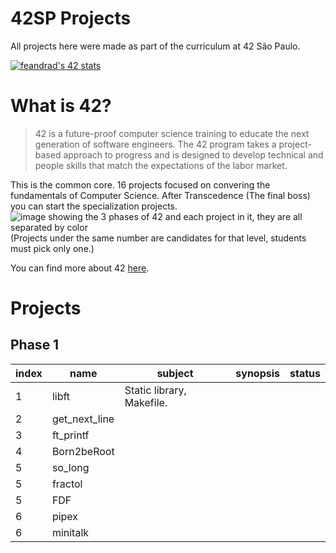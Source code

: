 # 42SP Projects

All projects here were made as part of the curriculum at 42 São Paulo.

[![feandrad's 42 stats](https://badge42.vercel.app/api/v2/cleez1kv800300fl6uzan38ao/stats?cursusId=21&coalitionId=undefined)](https://github.com/JaeSeoKim/badge42)

# What is 42?

> 42 is a future-proof computer science training to educate the next generation of software engineers.
The 42 program takes a project-based approach to progress and is designed to develop technical and 
people skills that match the expectations of the labor market.

This is the common core. 16 projects focused on convering the fundamentals of Computer Science. After Transcedence (The final boss) you can start the specialization projects.
![image showing the 3 phases of 42 and each project in it, they are all separated by color](https://user-images.githubusercontent.com/49699403/146021410-fdd95ceb-d3ce-436c-ba6f-c836d0d1a922.png)
(Projects under the same number are candidates for that level, students must pick only one.)

You can find more about 42 [here](https://42.fr/en/homepage/).

# Projects

## Phase 1

index | name | subject | synopsis | status
----- | ---- | ------- | -------- | ------
1 | libft | Static library, Makefile. | 
2 | get_next_line | 
3 | ft_printf | 
4 | Born2beRoot | 
5 | so_long |
5 | fractol |
5 | FDF | 
6 | pipex | 
6 | minitalk | 
